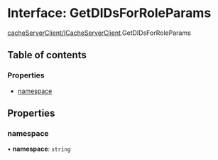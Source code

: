 # Interface: GetDIDsForRoleParams

[cacheServerClient/ICacheServerClient](../modules/cacheServerClient_ICacheServerClient.md).GetDIDsForRoleParams

## Table of contents

### Properties

- [namespace](cacheServerClient_ICacheServerClient.GetDIDsForRoleParams.md#namespace)

## Properties

### namespace

• **namespace**: `string`
